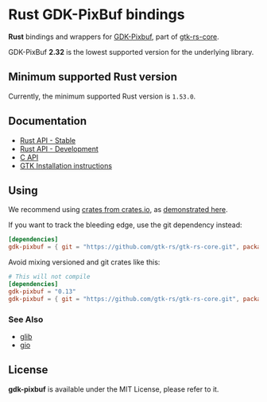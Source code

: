 # Rust GDK-PixBuf bindings

__Rust__ bindings and wrappers for [GDK-Pixbuf](https://docs.gtk.org/gdk-pixbuf), part of [gtk-rs-core](https://github.com/gtk-rs/gtk-rs-core).

GDK-PixBuf __2.32__ is the lowest supported version for the underlying library.

## Minimum supported Rust version

Currently, the minimum supported Rust version is `1.53.0`.

## Documentation

 * [Rust API - Stable](https://gtk-rs.org/gtk-rs-core/stable/latest/docs/gdk_pixbuf/)
 * [Rust API - Development](https://gtk-rs.org/gtk-rs-core/git/docs/gdk_pixbuf)
 * [C API](https://developer.gnome.org/gdk-pixbuf/stable/)
 * [GTK Installation instructions](https://www.gtk.org/docs/installations/)

## Using

We recommend using [crates from crates.io](https://crates.io/keywords/gtk-rs),
as [demonstrated here](https://gtk-rs.org/#using).

If you want to track the bleeding edge, use the git dependency instead:

```toml
[dependencies]
gdk-pixbuf = { git = "https://github.com/gtk-rs/gtk-rs-core.git", package = "gdk-pixbuf" }
```

Avoid mixing versioned and git crates like this:

```toml
# This will not compile
[dependencies]
gdk-pixbuf = "0.13"
gdk-pixbuf = { git = "https://github.com/gtk-rs/gtk-rs-core.git", package = "gdk-pixbuf" }
```

### See Also

 * [glib](https://crates.io/crates/glib)
 * [gio](https://crates.io/crates/gio)

## License

__gdk-pixbuf__ is available under the MIT License, please refer to it.
